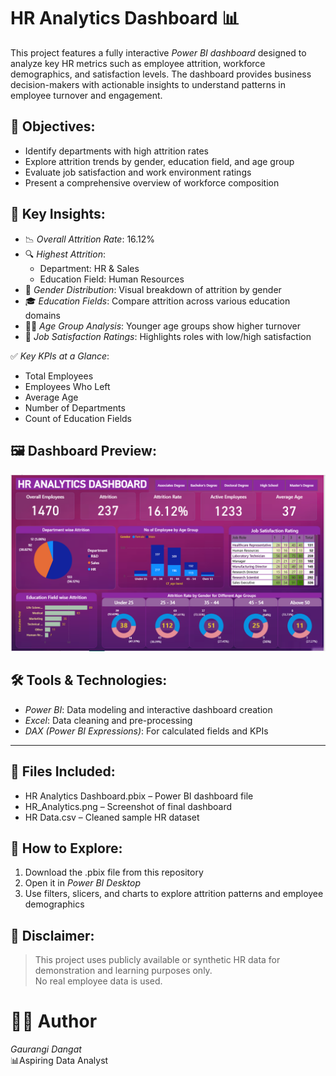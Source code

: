 # HR Analytics Dashboard 📊

This project features a fully interactive *Power BI dashboard* designed to analyze key HR metrics such as employee attrition, workforce demographics, and satisfaction levels. The dashboard provides business decision-makers with actionable insights to understand patterns in employee turnover and engagement.

## 🎯 Objectives:
- Identify departments with high attrition rates
- Explore attrition trends by gender, education field, and age group
- Evaluate job satisfaction and work environment ratings
- Present a comprehensive overview of workforce composition

## 📌 Key Insights:
- 📉 *Overall Attrition Rate*: 16.12%
- 🔍 *Highest Attrition*:
  - Department: HR & Sales
  - Education Field: Human Resources
- 👥 *Gender Distribution*: Visual breakdown of attrition by gender
- 🎓 *Education Fields*: Compare attrition across various education domains
- 👶🧓 *Age Group Analysis*: Younger age groups show higher turnover
- 💼 *Job Satisfaction Ratings*: Highlights roles with low/high satisfaction

✅ *Key KPIs at a Glance*:
  - Total Employees
  - Employees Who Left
  - Average Age
  - Number of Departments
  - Count of Education Fields

## 🖼 Dashboard Preview:
![Dashboard Screenshot](HR_Analytics.png)

## 🛠 Tools & Technologies:
- *Power BI*: Data modeling and interactive dashboard creation
- *Excel*: Data cleaning and pre-processing
- *DAX (Power BI Expressions)*: For calculated fields and KPIs

---

## 📂 Files Included:
- HR Analytics Dashboard.pbix – Power BI dashboard file
- HR_Analytics.png – Screenshot of final dashboard
- HR Data.csv – Cleaned sample HR dataset

## 🧭 How to Explore:
1. Download the .pbix file from this repository
2. Open it in *Power BI Desktop*
3. Use filters, slicers, and charts to explore attrition patterns and employee demographics

## 📝 Disclaimer:
> This project uses publicly available or synthetic HR data for demonstration and learning purposes only.  
> No real employee data is used.

# 👩‍💻 Author
*Gaurangi Dangat*  
📊Aspiring Data Analyst  


